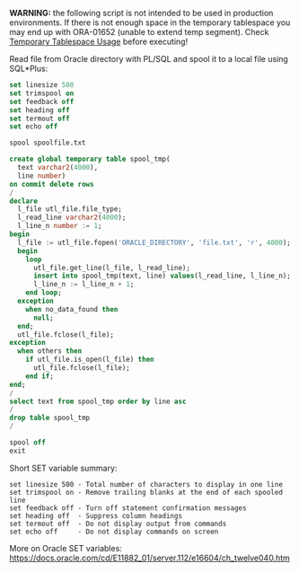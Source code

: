 **WARNING:** the following script is not intended to be used in production environments. If there is not enough space in the temporary tablespace you may end up with ORA-01652 (unable to extend temp segment).
Check [Temporary Tablespace Usage](https://github.com/raf48/oracle-scripts/blob/master/scripts/tablespace_size.md) before executing!

Read file from Oracle directory with PL/SQL and spool it to a local file using SQL*Plus:

```sql
set linesize 500
set trimspool on
set feedback off
set heading off
set termout off
set echo off

spool spoolfile.txt

create global temporary table spool_tmp(
  text varchar2(4000),
  line number)
on commit delete rows
/
declare
  l_file utl_file.file_type;
  l_read_line varchar2(4000);
  l_line_n number := 1;
begin
  l_file := utl_file.fopen('ORACLE_DIRECTORY', 'file.txt', 'r', 4000);
  begin
    loop
      utl_file.get_line(l_file, l_read_line);
      insert into spool_tmp(text, line) values(l_read_line, l_line_n);
      l_line_n := l_line_n + 1;
    end loop;
  exception
    when no_data_found then
      null;
  end;
  utl_file.fclose(l_file);
exception
  when others then
    if utl_file.is_open(l_file) then
      utl_file.fclose(l_file);
    end if;
end;
/
select text from spool_tmp order by line asc
/
drop table spool_tmp
/

spool off
exit

```

Short SET variable summary:
```
set linesize 500 - Total number of characters to display in one line
set trimspool on - Remove trailing blanks at the end of each spooled line
set feedback off - Turn off statement confirmation messages
set heading off  - Suppress column headings
set termout off  - Do not display output from commands
set echo off     - Do not display commands on screen
```

More on Oracle SET variables: https://docs.oracle.com/cd/E11882_01/server.112/e16604/ch_twelve040.htm